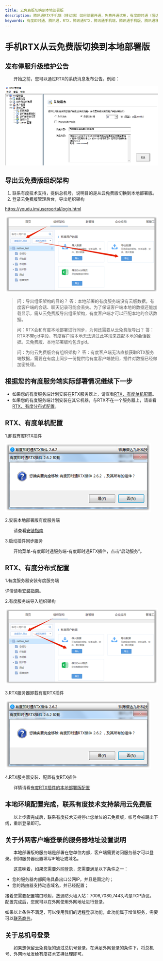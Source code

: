 ```yaml
---
title: 云免费版切换到本地部署版
description: 腾讯通RTX手机端（移动端）如何部署开通，免费开通试用，有度即时通（信达通讯录）实现RTX手机端，腾讯通RTX也可以全面升级至有度即时通。
keywords: 有度即时通，腾讯通，RTX，腾讯通RTX，腾讯通手机端，腾讯通手机版，腾讯通移动端，RTX手机端，RTX移动端，RTX手机端，信达通讯里，有度手机端，有度移动端。
---
```


# 手机RTX从云免费版切换到本地部署版

## 发布停服升级维护公告

　　开始之前，您可以通过RTX的系统消息发布公告。例如：

![image-20200324153919841](res/g01_00003/image-20200324153919841.png)

## 导出云免费版组织架构

1. 联系有度技术支持，提供总机号，说明目的是从云免费版切换到本地部署版。
2. 登录云免费版管理后台，导出组织架构

https://youdu.im/userportal/login.html

![image-20200324154657238](res/g01_00003/image-20200324154657238.png)

> 问：导出组织架构的目的？
> 答：本地部署的有度服务端没有云版数据，有度客户端的会话、聊天记录可能会丢失。为了保证客户端本地的数据还能加载显示，需从云免费版导出组织架构，有度客户端才可以匹配本地的会话数据。
>
> 问：RTX会和有度本地部署进行同步，为何还需要从云免费版导出？
> 答：RTX不带gid字段，有度客户端本地无法通过此字段来匹配本地的会话数据。云免费版、本地部署版均包含gid。
>
> 问：为何云免费版会有组织架构？
> 答：有度客户端无法直接获取RTX服务端数据，需要在有度上同步一份提供给有度客户端使用，插件对数据已经做加密处理。



## 根据您的有度服务端实际部署情况继续下一步

- 如果您的有度服务端计划安装在RTX服务器上，请查看[RTX、有度单机配置](#RTX、有度单机配置)。
- 如果您的有度服务端计划安装在其它机器，与RTX不在一个服务器上，请查看[RTX、有度分布式配置](#RTX、有度分布式配置)。

## RTX、有度单机配置

1.卸载有度RTX插件

![image-20200324154741933](res/g01_00003/image-20200324154741933.png)

2.安装本地部署版有度服务端

　　请查看[安装指南](admin/server_install/server_install)

3.启动插件同步服务

　　开始菜单-有度即时通服务端-有度即时通RTX插件，点击“启动服务”。

## RTX、有度分布式配置

1.有度服务器安装有度服务端

详情请看[安装指南](admin/server_install/server_install)。

2.有度服务端导入组织架构

![image-20200324154708859](res/g01_00003/image-20200324154708859.png)

3.RTX服务器卸载有度RTX插件

![image-20200324154741933](res/g01_00003/image-20200324154741933.png)

4.RTX服务器安装、配置有度RTX插件

  　　详情请看[有度RTX插件的本地部署版配置](admin/rtx/rtx_agent/rtx_agent?id=本地部署版配置)

## 本地环境配置完成，联系有度技术支持禁用云免费版

　　以上步骤完成后，联系有度技术支持停止您单位的云免费版，帐号会被踢出下线，重新登录即可。

## 关于外网客户端登录的服务器地址设置说明

　　本地部署版的服务端是部署在您单位内部，客户端需要访问服务器才可以登录。例如服务器设置填写IP地址或域名。

　　这意味着，如果您需要外网登录，您需要满足以下条件之一：

- 您的服务器内部网络具备出口公网IP，并且是固定的；
- 您的路由器支持动态域名，并已经配置；

接着您需要配置端口映射，放通防火墙入站：7006,7080,7443,均是TCP协议。配置完成后，您就可以在外网使用外网地址进行登录。

如果以上条件不满足，可以使用我们的远程登录功能，此功能属于增值服务，需要可以[联系商务](https://youdu.im/contact.html)。

## 关于总机号登录

　　如果想保留云免费版的通过总机号登录，在满足外网登录的条件下，将总机号、外网地址发给有度技术支持处理即可。